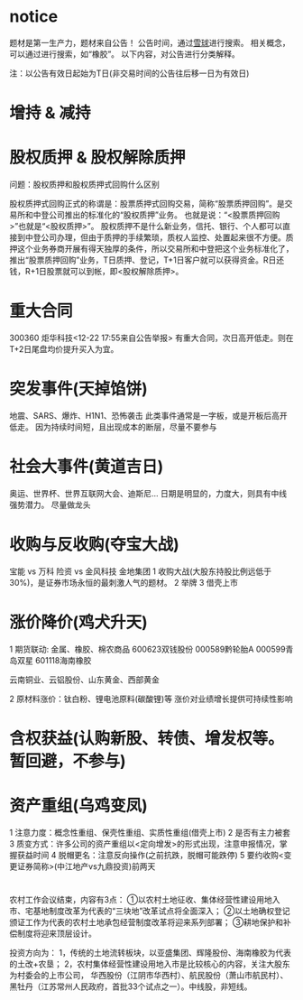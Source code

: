 # notice

题材是第一生产力，题材来自公告！
公告时间，通过[雪球](www.xueqiu.com)进行搜索。
相关概念，可以通过[](www.iwencai.com)进行搜索，如“橡胶”。
以下内容，对公告进行分类解释。

注：以公告有效日起始为T日(非交易时间的公告往后移一日为有效日)

# 增持 & 减持

# 股权质押 & 股权解除质押

问题：股权质押和股权质押式回购什么区别

股权质押式回购正式的称谓是：股票质押式回购交易，简称“股票质押回购”。是交易所和中登公司推出的标准化的“股权质押”业务。
也就是说：“<股票质押回购>”也就是“<股权质押>”。
股权质押不是什么新业务，信托、银行、个人都可以直接到中登公司办理，但由于质押的手续繁琐，质权人监控、处置起来很不方便。质押这个业务券商开展有得天独厚的条件，所以交易所和中登把这个业务标准化了，推出“股票质押回购”业务，T日质押、登记，T+1日客户就可以获得资金。R日还钱，R+1日股票就可以到帐，即<股权解除质押>。

# 重大合同

300360	炬华科技<12-22 17:55来自公告举报> 
有重大合同，次日高开低走。则在T+2日尾盘均价提升买入为宜。

# 突发事件(天掉馅饼)

地震、SARS、爆炸、H1N1、恐怖袭击
此类事件通常是一字板，或是开板后高开低走。
因为持续时间短，且出现成本的断层，尽量不要参与

# 社会大事件(黄道吉日)

奥运、世界杯、世界互联网大会、迪斯尼...
日期是明显的，力度大，则具有中线强势潜力。
尽量做龙头

# 收购与反收购(夺宝大战)

宝能 vs 万科
险资 vs 金风科技 金地集团
1 收购大战(大股东持股比例远低于30%)，是证券市场永恒的最刺激人气的题材。
2 举牌
3 借壳上市

# 涨价降价(鸡犬升天)

1 期货联动: 金属、橡胶、棉农商品
  600623双钱股份
  000589黔轮胎A
  000599青岛双星
  601118海南橡胶

  云南铜业、云铝股份、山东黄金、西部黄金

2 原材料涨价：钛白粉、锂电池原料(碳酸锂)等
  涨价对业绩增长提供可持续性影响

# 含权获益(认购新股、转债、增发权等。暂回避，不参与)

# 资产重组(乌鸡变凤)

1 注意力度：概念性重组、保壳性重组、实质性重组(借壳上市)
2 是否有主力被套
3 质变方式：许多公司的资产重组以<定向增发>的形式出现，注意申报情况，掌握获益时间
4 脱帽更名：注意反向操作(之前抗跌，脱帽可能跌停)
5 要约收购<变更证券简称>(中江地产vs九鼎投资)前两天

#


农村工作会议结束，内容有3点：
①以农村土地征收、集体经营性建设用地入市、宅基地制度改革为代表的“三块地”改革试点将全面深入；
②以土地确权登记颁证工作为代表的农村土地承包经营制度改革将迎来系列部署；
③耕地保护和补偿制度将迎来顶层设计。

投资方向为：
1，传统的土地流转板块，以亚盛集团、辉隆股份、海南橡胶为代表的土改+农垦；
2，农村集体经营性建设用地入市是比较核心的内容，关注大股东为村委会的上市公司，
华西股份（江阴市华西村）、航民股份（萧山市航民村）、黑牡丹（江苏常州人民政府，首批33个试点之一）。中线股，非短线。

